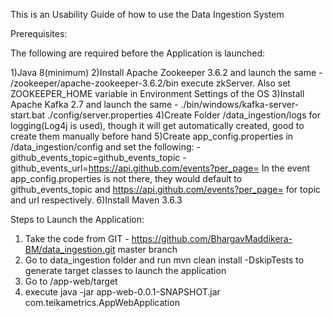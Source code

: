 This is an Usability Guide of how to use the Data Ingestion System

Prerequisites:

The following are required before the Application is launched:

1)Java 8(minimum)
2)Install Apache Zookeeper 3.6.2 and launch the same - /zookeeper/apache-zookeeper-3.6.2/bin execute zkServer. Also set ZOOKEEPER_HOME variable in Environment Settings of the OS
3)Install Apache Kafka 2.7 and launch the same - ./bin/windows/kafka-server-start.bat ./config/server.properties
4)Create Folder /data_ingestion/logs for logging(Log4j is used), though it will get automatically created, good to create them manually before hand
5)Create app_config.properties in /data_ingestion/config and set the following:
	- github_events_topic=github_events_topic
	- github_events_url=https://api.github.com/events?per_page=
In the event app_config.properties is not there, they would default to github_events_topic and https://api.github.com/events?per_page= for topic and url respectively.
6)Install Maven 3.6.3

Steps to Launch the Application:

1) Take the code from GIT - https://github.com/BhargavMaddikera-BM/data_ingestion.git master branch
2) Go to data_ingestion folder and run mvn clean install -DskipTests to generate target classes to launch the application
3) Go to /app-web/target
4) execute java -jar app-web-0.0.1-SNAPSHOT.jar com.teikametrics.AppWebApplication
